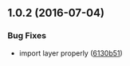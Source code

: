<a name="1.0.2"></a>
## 1.0.2 (2016-07-04)


### Bug Fixes

* import layer properly ([6130b51](https://aui-team-bot/https://bitbucket.org/atlassian/atlaskit/commits/6130b51))



